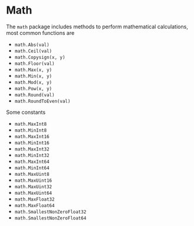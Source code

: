 # Math

The `math` package includes methods to perform mathematical calculations, most common functions are

- `math.Abs(val)`
- `math.Ceil(val)`
- `math.Copysign(x, y)`
- `math.Floor(val)`
- `math.Max(x, y)`
- `math.Min(x, y)`
- `math.Mod(x, y)`
- `math.Pow(x, y)`
- `math.Round(val)`
- `math.RoundToEven(val)`

Some constants
- `math.MaxInt8`
- `math.MinInt8`
- `math.MaxInt16`
- `math.MinInt16`
- `math.MaxInt32`
- `math.MinInt32`
- `math.MaxInt64`
- `math.MinInt64`
- `math.MaxUint8`
- `math.MaxUint16`
- `math.MaxUint32`
- `math.MaxUint64`
- `math.MaxFloat32`
- `math.MaxFloat64`
- `math.SmallestNonZeroFloat32`
- `math.SmallestNonZeroFloat64`
